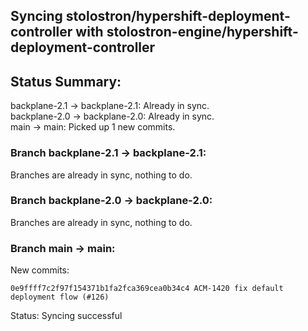 ## Syncing stolostron/hypershift-deployment-controller with stolostron-engine/hypershift-deployment-controller

## Status Summary:

backplane-2.1 -> backplane-2.1: Already in sync.  
backplane-2.0 -> backplane-2.0: Already in sync.  
main -> main: Picked up 1 new commits.  

### Branch backplane-2.1 -> backplane-2.1:

Branches are already in sync, nothing to do.

### Branch backplane-2.0 -> backplane-2.0:

Branches are already in sync, nothing to do.

### Branch main -> main:

New commits:

```
0e9ffff7c2f97f154371b1fa2fca369cea0b34c4 ACM-1420 fix default deployment flow (#126)
```

Status: Syncing successful
